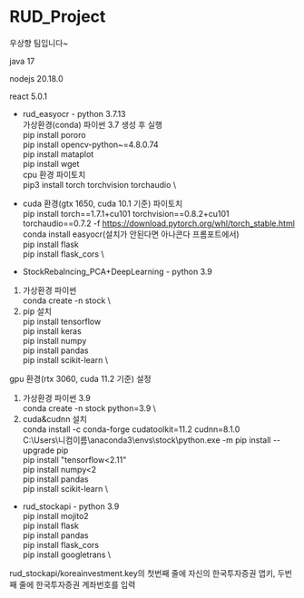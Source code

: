 # RUD_Project

우상향 팀입니다~

java 17

nodejs 20.18.0

react 5.0.1

-   rud_easyocr - python 3.7.13 \
    가상환경(conda) 파이썬 3.7 생성 후 실행 \
    pip install pororo \
    pip install opencv-python~=4.8.0.74 \
    pip install mataplot \
    pip install wget \
    cpu 환경 파이토치 \
    pip3 install torch torchvision torchaudio \

*   cuda 환경(gtx 1650, cuda 10.1 기준) 파이토치 \
    pip install torch==1.7.1+cu101 torchvision==0.8.2+cu101 torchaudio==0.7.2 -f https://download.pytorch.org/whl/torch_stable.html \
    conda install easyocr(설치가 안된다면 아나콘다 프롬포트에서) \
    pip install flask \
    pip install flask_cors \

-   StockRebalncing_PCA+DeepLearning - python 3.9

1. 가상환경 파이썬 \
   conda create -n stock \
2. pip 설치 \
   pip install tensorflow \
   pip install keras \
   pip install numpy  \
   pip install pandas \
   pip install scikit-learn \

gpu 환경(rtx 3060, cuda 11.2 기준) 설정

1. 가상환경 파이썬 3.9 \
   conda create -n stock python=3.9 \
2. cuda&cudnn 설치 \
   conda install -c conda-forge cudatoolkit=11.2 cudnn=8.1.0 \
   C:\Users\니컴이름\anaconda3\envs\stock\python.exe -m pip install --upgrade pip \
   pip install "tensorflow<2.11" \
   pip install numpy<2 \
   pip install pandas \
   pip install scikit-learn \

-   rud_stockapi - python 3.9 \
    pip install mojito2 \
    pip install flask \
    pip install pandas \
    pip install flask_cors \
    pip install googletrans \

rud_stockapi/koreainvestment.key의 첫번째 줄에 자신의 한국투자증권 앱키, 두번째 줄에 한국투자증권 계좌번호를 입력
